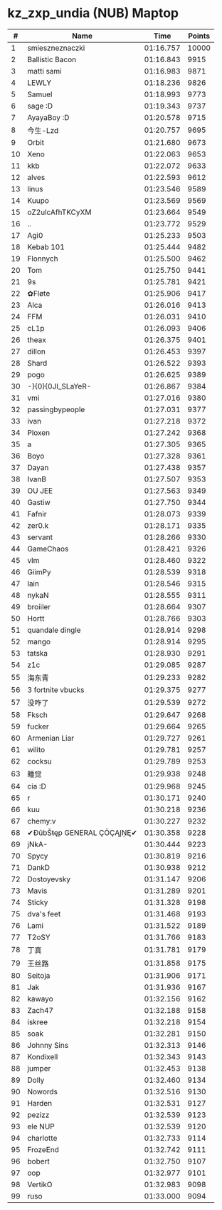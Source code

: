 # kz_zxp_undia (NUB) Maptop

|  # | Name | Time | Points |
|-------------- | -------------- | -------------- | -------------- | 
| 1 | smieszneznaczki | 01:16.757 | 10000 | 
| 2 | Ballistic Bacon | 01:16.843 | 9915 | 
| 3 | matti sami | 01:16.983 | 9871 | 
| 4 | LEWLY | 01:18.236 | 9826 | 
| 5 | Samuel | 01:18.993 | 9773 | 
| 6 | sage :D | 01:19.343 | 9737 | 
| 7 | AyayaBoy :D | 01:20.578 | 9715 | 
| 8 | 今生-Lzd | 01:20.757 | 9695 | 
| 9 | Orbit | 01:21.680 | 9673 | 
| 10 | Xeno | 01:22.063 | 9653 | 
| 11 | kkb | 01:22.072 | 9633 | 
| 12 | alves | 01:22.593 | 9612 | 
| 13 | linus | 01:23.546 | 9589 | 
| 14 | Kuupo | 01:23.569 | 9569 | 
| 15 | oZ2ulcAfhTKCyXM | 01:23.664 | 9549 | 
| 16 | .. | 01:23.772 | 9529 | 
| 17 | Agi0 | 01:25.233 | 9503 | 
| 18 | Kebab 101 | 01:25.444 | 9482 | 
| 19 | Flonnych | 01:25.500 | 9462 | 
| 20 | Tom | 01:25.750 | 9441 | 
| 21 | 9s | 01:25.781 | 9421 | 
| 22 | ✿Fløte | 01:25.906 | 9417 | 
| 23 | Alca | 01:26.016 | 9413 | 
| 24 | FFM | 01:26.031 | 9410 | 
| 25 | cL1p | 01:26.093 | 9406 | 
| 26 | theax | 01:26.375 | 9401 | 
| 27 | dillon | 01:26.453 | 9397 | 
| 28 | Shard | 01:26.522 | 9393 | 
| 29 | pogo | 01:26.625 | 9389 | 
| 30 | -}{0}{0JI_SLaYeR- | 01:26.867 | 9384 | 
| 31 | vmi | 01:27.016 | 9380 | 
| 32 | passingbypeople | 01:27.031 | 9377 | 
| 33 | ivan | 01:27.218 | 9372 | 
| 34 | Ploxen | 01:27.242 | 9368 | 
| 35 | a | 01:27.305 | 9365 | 
| 36 | Boyo | 01:27.328 | 9361 | 
| 37 | Dayan | 01:27.438 | 9357 | 
| 38 | IvanB | 01:27.507 | 9353 | 
| 39 | OU JEE | 01:27.563 | 9349 | 
| 40 | Gastiw | 01:27.750 | 9344 | 
| 41 | Fafnir | 01:28.073 | 9339 | 
| 42 | zer0.k | 01:28.171 | 9335 | 
| 43 | servant | 01:28.266 | 9330 | 
| 44 | GameChaos | 01:28.421 | 9326 | 
| 45 | vlm | 01:28.460 | 9322 | 
| 46 | GiimPy | 01:28.539 | 9318 | 
| 47 | lain | 01:28.546 | 9315 | 
| 48 | nykaN | 01:28.555 | 9311 | 
| 49 | broiiler | 01:28.664 | 9307 | 
| 50 | Hortt | 01:28.766 | 9303 | 
| 51 | quandale dingle | 01:28.914 | 9298 | 
| 52 | mango | 01:28.914 | 9295 | 
| 53 | tatska | 01:28.930 | 9291 | 
| 54 | z1c | 01:29.085 | 9287 | 
| 55 | 海东青 | 01:29.233 | 9282 | 
| 56 | 3 fortnite vbucks | 01:29.375 | 9277 | 
| 57 | 没咋了 | 01:29.539 | 9272 | 
| 58 | Fksch | 01:29.647 | 9268 | 
| 59 | fucker | 01:29.664 | 9265 | 
| 60 | Armenian Liar | 01:29.727 | 9261 | 
| 61 | wilito | 01:29.781 | 9257 | 
| 62 | cocksu | 01:29.789 | 9253 | 
| 63 | 睡觉 | 01:29.938 | 9248 | 
| 64 | cia :D | 01:29.968 | 9245 | 
| 65 | r | 01:30.171 | 9240 | 
| 66 | kuu | 01:30.218 | 9236 | 
| 67 | chemy:v | 01:30.227 | 9232 | 
| 68 | ✔ĐûbŠŧęp GENERAL ÇŌÇĄĮŅĘ✔ | 01:30.358 | 9228 | 
| 69 | jNkA- | 01:30.444 | 9223 | 
| 70 | Spycy | 01:30.819 | 9216 | 
| 71 | DankD | 01:30.938 | 9212 | 
| 72 | Dostoyevsky | 01:31.147 | 9206 | 
| 73 | Mavis | 01:31.289 | 9201 | 
| 74 | Sticky | 01:31.328 | 9198 | 
| 75 | dva's feet | 01:31.468 | 9193 | 
| 76 | Lami | 01:31.522 | 9189 | 
| 77 | T2oSY | 01:31.766 | 9183 | 
| 78 | 丁真 | 01:31.781 | 9179 | 
| 79 | 王丝路 | 01:31.858 | 9175 | 
| 80 | Seitoja | 01:31.906 | 9171 | 
| 81 | Jak | 01:31.936 | 9167 | 
| 82 | kawayo | 01:32.156 | 9162 | 
| 83 | Zach47 | 01:32.188 | 9158 | 
| 84 | iskree | 01:32.218 | 9154 | 
| 85 | soak | 01:32.281 | 9150 | 
| 86 | Johnny Sins | 01:32.313 | 9146 | 
| 87 | Kondixell | 01:32.343 | 9143 | 
| 88 | jumper | 01:32.453 | 9138 | 
| 89 | Dolly | 01:32.460 | 9134 | 
| 90 | Nowords | 01:32.516 | 9130 | 
| 91 | Harden | 01:32.531 | 9127 | 
| 92 | pezizz | 01:32.539 | 9123 | 
| 93 | ele NUP | 01:32.539 | 9120 | 
| 94 | charlotte | 01:32.733 | 9114 | 
| 95 | FrozeEnd | 01:32.742 | 9111 | 
| 96 | bobert | 01:32.750 | 9107 | 
| 97 | oop | 01:32.977 | 9101 | 
| 98 | VertikO | 01:32.983 | 9098 | 
| 99 | ruso | 01:33.000 | 9094 | 

